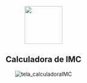 <div align="center" > <img width="100vw" src="https://img.icons8.com/external-flaticons-lineal-color-flat-icons/344/external-javascript-computer-programming-icons-flaticons-lineal-color-flat-icons-2.png"/>
 
 <h2>Calculadora de IMC</h2> 
 
![tela_calculadoraIMC](https://user-images.githubusercontent.com/56762847/177822577-2f4409dc-4fe4-4b62-8ab5-42222031dbb7.png)
